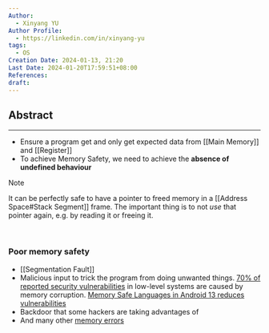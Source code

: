 ```yaml
---
Author:
  - Xinyang YU
Author Profile:
  - https://linkedin.com/in/xinyang-yu
tags:
  - OS
Creation Date: 2024-01-13, 21:20
Last Date: 2024-01-20T17:59:51+08:00
References: 
draft: 
---
```

## Abstract
---
- Ensure a program get and only get expected data from [[Main Memory]] and [[Register]]
- To achieve Memory Safety, we need to achieve the **absence of undefined behaviour**

>[!note]
>It can be perfectly safe to have a pointer to freed memory in a [[Address Space#Stack Segment]] frame. The important thing is to not _use_ that pointer again, e.g. by reading it or freeing it.

</br>

### Poor memory safety
- [[Segmentation Fault]]
- Malicious input to trick the program from doing unwanted things. [70% of reported security vulnerabilities](https://msrc.microsoft.com/blog/2019/07/a-proactive-approach-to-more-secure-code/) in low-level systems are caused by memory corruption. [Memory Safe Languages in Android 13 reduces vulnerabilities](https://security.googleblog.com/2022/12/memory-safe-languages-in-android-13.html)
- Backdoor that some hackers are taking advantages of 
- And many other [memory errors](https://en.wikipedia.org/wiki/Memory_safety#Types_of_memory_errors)
